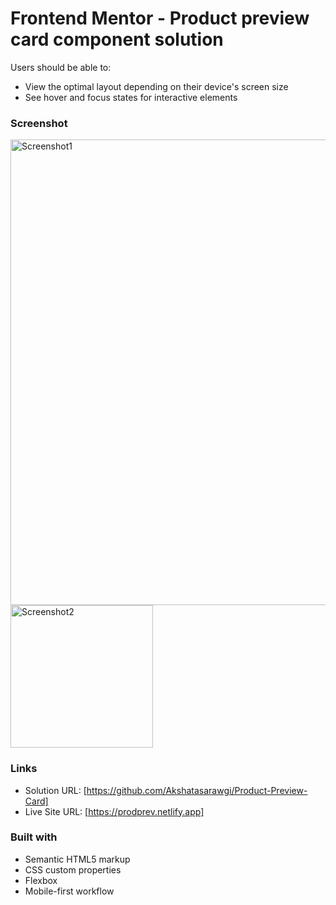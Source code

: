 # Frontend Mentor - Product preview card component solution

Users should be able to:

- View the optimal layout depending on their device's screen size
- See hover and focus states for interactive elements

### Screenshot
<img width="745" alt="Screenshot1" src="https://github.com/user-attachments/assets/5c1d301c-465c-4b5a-b64f-1b9b22c14682" />
<img width="228" alt="Screenshot2" src="https://github.com/user-attachments/assets/296bc546-76cb-4261-9fe5-6191a5a643a8" />

### Links

- Solution URL: [https://github.com/Akshatasarawgi/Product-Preview-Card]
- Live Site URL: [https://prodprev.netlify.app]

### Built with

- Semantic HTML5 markup
- CSS custom properties
- Flexbox
- Mobile-first workflow

